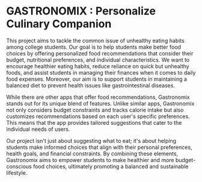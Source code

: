 # GASTRONOMIX : Personalize Culinary Companion 

This project aims to tackle the common issue of unhealthy eating habits among college students. Our goal is to help students make better food choices by offering personalized food recommendations that consider their budget, nutritional preferences, and individual characteristics. We want to encourage healthier eating habits, reduce reliance on quick but unhealthy foods, and assist students in managing their finances when it comes to daily food expenses. Moreover, our aim is to support students in maintaining a balanced diet to prevent health issues like gastrointestinal diseases.

While there are other apps that offer food recommendations, Gastronomix stands out for its unique blend of features. Unlike similar apps, Gastronomix not only considers budget constraints and tracks calorie intake but also customizes recommendations based on each user's specific preferences. This means that the app provides tailored suggestions that cater to the individual needs of users.

Our project isn't just about suggesting what to eat; it's about helping students make informed choices that align with their personal preferences, health goals, and financial constraints. By combining these elements, Gastronomix aims to empower students to make healthier and more budget-conscious food choices, ultimately promoting a balanced and sustainable lifestyle.
